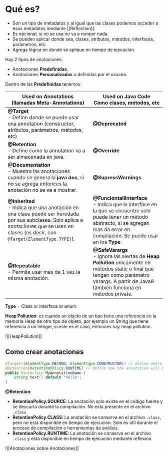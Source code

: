 # Qué es?
- Son un tipo de metadatos y al igual que las clases podemos acceder a esos metadatos mediante [[Reflection]].
- Es opcional, si no se usa no va a romper nada.
- Se pueden aplicar donde sea, clases, atributos, métodos, interfaces, parámetros, etc.
- Agrega lógica en donde se aplique en tiempo de ejecución.

Hay 2 tipos de anotaciones:
- Anotaciones **Predefinidas**.
- Anotaciones **Personalizadas** o definidas por el usuario.

Dentro de las **Predefinidas** tenemos:

| Used on Annotations<br>(llamadas Meta-Annotations)                                                                                                                                           | Used on Java Code<br>Como clases, metodos, etc                                                                                                                                                |
| -------------------------------------------------------------------------------------------------------------------------------------------------------------------------------------------- | --------------------------------------------------------------------------------------------------------------------------------------------------------------------------------------------- |
| **@Target**<br>- Define donde se puede usar una annotation (constructor, atributos, parámetros, métodos, etc)                                                                                | **@Deprecated**                                                                                                                                                                               |
| **@Retention**<br>- Define como la annotation va a ser almacenada en java.                                                                                                                   | **@Override**                                                                                                                                                                                 |
| **@Documentation**<br>- Muestra las anotaciones cuando se genera la **java doc**, si no se agrega entonces la anotación no se va a mostrar.                                                  | **@SupressWarnings**                                                                                                                                                                          |
| **@Inherited**<br>- Indica que una anotación en una clase puede ser heredada por sus subclases. Solo aplica a anotaciones que se usen en clases (es decir, con `@Target(ElementType.TYPE)`). | **@FunciontallInterface**<br>- Indica que la interface en la que se encuentre solo puede tener un método abstracto, si se agregan mas da error en compilación. Se puede usar en los **Type**. |
| **@Repeatable**<br>- Permite usar mas de 1 vez la misma anotación.                                                                                                                           | **@SafeVarargs**<br>- Ignora las alertas de **Heap Pollution** unicamente en métodos static o final que tengan como parámetro varargs. A partir de Java9 también funciona en métodos private. |

**Type** = Class or interface or enum.

**Heap Pollution**: es cuando un objeto de un tipo tiene una referencia en la memoria Heap de otro tipo de objeto, por ejemplo un String que tiene referencia a un Integer, si este es el caso, entonces hay heap pollution.

![[HeapPollution]]


## Como crear anotaciones
```Java title:createAnnotations
@Target({ElementType.METHOD, ElementType.CONSTRUCTOR}) // define where it can be used
@Retention(RetentionPolicy.RUNTIME) // define how the annotation will be stored
public @interface MyAnnotationName {
	String text() default "hello";
}
```

**@Retention**:
- **RetentionPolicy.SOURCE**: La anotación solo existe en el código fuente y se descarta durante la compilación. No está presente en el archivo `.class`.
- **RetentionPolicy.CLASS**: La anotación se conserva en el archivo `.class`, pero no está disponible en tiempo de ejecución. Solo es útil durante el proceso de compilación o herramientas de análisis.
- **RetentionPolicy.RUNTIME**: La anotación se conserva en el archivo `.class` y está disponible en tiempo de ejecución mediante reflexión.

![[Anotaciones sobre Anotaciones]]